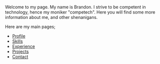 Welcome to my page. 
My name is Brandon.
I strive to be competent in technology, hence my moniker "competech".
Here you will find some more information about me, and other shenanigans. 

Here are my main pages;

- [Profile](pages/profile.html)
- [Skills](pages/skills.html)
- [Experience](pages/experience.html)
- [Projects](pages/projects.html)
- [Contact](pages/contact.html)
